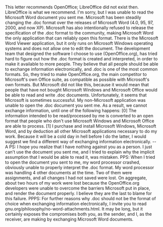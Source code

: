 This letter recommends OpenOffice; LibreOffice did not exist then. LibreOffice is what we recommend. I'm sorry, but I was unable to read the Microsoft Word document you sent me. Microsoft has been steadily changing the .doc format over the releases of Microsoft Word (4.0, 95, 97, 2000, and now XP). Microsoft has also intentionally refused to release the specification of the .doc format to the community, making Microsoft Word the only application that can reliably open this format. There is the Microsoft Word Viewer application, but it only runs on Microsoft Windows operating systems and does not allow one to edit the document. The development team that designed the software I choose to use (OpenOffice.org), has tried hard to figure out how the .doc format is created and interpreted, in order to make it available to more people. They believe that all people should be able to exchange information electronically, and .doc is one of the most common formats. So, they tried to make OpenOffice.org, the main competitor to Microsoft's own Office suite, as compatible as possible with Microsoft's own formats. But Microsoft did not like this, because it would mean that people that have not bought Microsoft Windows and Microsoft Office would be able to read and write .doc documents. Unfortunately, it seems that Microsoft is sometimes successful. My non-Microsoft application was unable to open the .doc document you sent me. As a result, we cannot exchange information, until one of the following happens: [0] The information intended to be read/processed by me is converted to an open format that people who don't use Microsoft Windows and Microsoft Office are able to process. [1] I purchase and install Microsoft Windows, Microsoft Word, and by deduction all other Microsoft applications necessary to do my work. Because it will be a cold day in hell before I do the latter, I would suggest we find a different way of exchanging information electronically. --A PS: I hope you realize that I have nothing against you as a person. I just can't use the document you sent me, and I tried to explain why the implicit assumption that I would be able to read it, was mistaken. PPS: When I tried to open the document you sent to me, my word processor crashed, obviously unable to properly interpret the .doc format. My word processor was handling 4 other documents at the time. Two of them were assignments, and all changes I had not saved were lost. On aggregate, about two hours of my work were lost because the OpenOffice.org developers were unable to overcome the barriers Microsoft put in place, and render the document properly. I believe they are the last to blame for this failure. PPPS: For further reasons why .doc should not be the format of choice when exchanging information electronically, I invite you to read gnu.org/philosophy/no-word-attachments.html. It may be long, but it certainly exposes the compromises both you, as the sender, and I, as the receiver, are making by exchanging Microsoft Word documents.